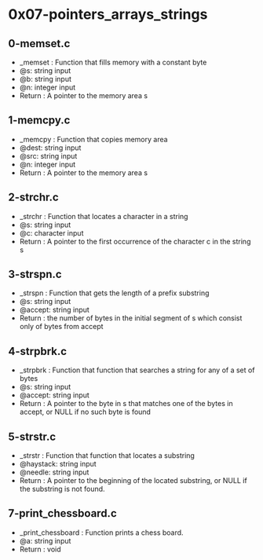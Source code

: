 # 0x07-pointers_arrays_strings
## 0-memset.c
* _memset : Function that fills memory with a constant byte
* @s: string input
* @b: string input
* @n: integer input
* Return : A pointer to the memory area s
## 1-memcpy.c
* _memcpy : Function that copies memory area
* @dest: string input
* @src: string input
* @n: integer input
* Return : A pointer to the memory area s
## 2-strchr.c
* _strchr : Function that locates a character in a string
* @s: string input
* @c: character input
* Return : A pointer to the first occurrence of the character c in the string s
## 3-strspn.c
* _strspn : Function that gets the length of a prefix substring
* @s: string input
* @accept: string input
* Return : the number of bytes in the initial segment of s which consist only of bytes from accept

## 4-strpbrk.c
* _strpbrk : Function that function that searches a string for any of a set of bytes
* @s: string input
* @accept: string input
* Return : A pointer to the byte in s that matches one of the bytes in accept, or NULL if no such byte is found
## 5-strstr.c
* _strstr : Function that function that locates a substring
* @haystack: string input
* @needle: string input
* Return : A pointer to the beginning of the located substring, or NULL if the substring is not found.
## 7-print_chessboard.c
* _print_chessboard : Function prints a chess board.
* @a: string input
* Return : void
